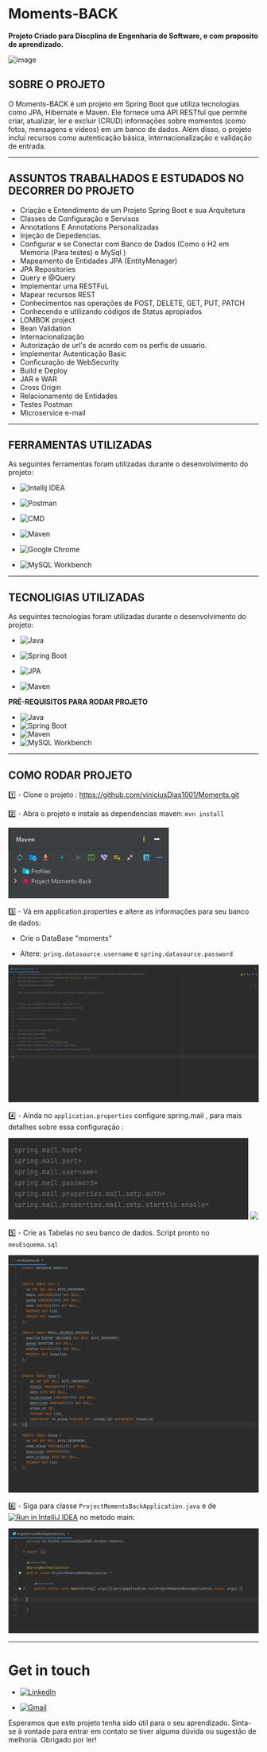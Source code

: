 # Moments-BACK

**Projeto Criado para Discplina de Engenharia de Software, e com proposito de aprendizado.**


![image](https://user-images.githubusercontent.com/105192228/234443198-73f9e496-1e1d-480e-8e26-9bfb82156c9b.png)

## **SOBRE O PROJETO**

O Moments-BACK é um projeto em Spring Boot que utiliza tecnologias como JPA, Hibernate e Maven. Ele fornece uma API RESTful que permite criar, atualizar, ler e excluir (CRUD) informações sobre momentos (como fotos, mensagens e vídeos) em um banco de dados. Além disso, o projeto inclui recursos como autenticação básica, internacionalização e validação de entrada.
***
## **ASSUNTOS TRABALHADOS E ESTUDADOS NO DECORRER DO PROJETO**

- Criação e Entendimento de um Projeto Spring Boot e sua Arquitetura
- Classes de Configuração e Servisos
- Annotations E Annotations Personalizadas
- Injeção de Depedencias.
- Configurar e se Conectar com Banco de Dados (Como o H2 em Memoria (Para testes) e MySql )
- Mapeamento de Entidades JPA (EntityMenager)
- JPA Repositories
- Query e @Query
- Implementar uma RESTFuL
- Mapear recursos REST
- Conhecimentos nas operações de POST, DELETE, GET, PUT, PATCH
- Conhecendo e utilizando códigos de Status apropiados
- LOMBOK project
- Bean Validation
- Internacionalização
- Autorização de url's de acordo com os perfis de usuario.
- Implementar Autenticação Basic
- Conficuração de WebSecurity
- Build e Deploy
- JAR e WAR
- Cross Origin
- Relacionamento de Entidades
- Testes Postman
- Microservice e-mail
***
## **FERRAMENTAS UTILIZADAS**

 As seguintes ferramentas foram utilizadas durante o desenvolvimento do projeto:
- ![Intellij IDEA](https://img.shields.io/badge/IntelliJ%20Idea-2023-blueviolet.svg?style=for-the-badge&logo=intellij-idea
  )
- ![Postman](https://img.shields.io/badge/-Postman-FF6C37?logo=postman&logoColor=white&style=for-the-badge)

- ![CMD](https://img.shields.io/badge/-CMD-000000?style=for-the-badge&logo=Windows%20Terminal&logoColor=FFFFFF)

- ![Maven](https://img.shields.io/badge/Maven-3.8.3-blue?logo=apache-maven)
- ![Google Chrome](https://img.shields.io/badge/-Google%20Chrome-4285F4?style=for-the-badge&logo=Google%20Chrome&logoColor=FFFFFF)

- ![MySQL Workbench](https://img.shields.io/badge/-MySQL%20Workbench-4479A1?style=for-the-badge&logo=mysql&logoColor=white)

***

## **TECNOLIGIAS UTILIZADAS**

As seguintes tecnologias foram utilizadas durante o desenvolvimento do projeto:


- ![Java](https://img.shields.io/badge/Java-17-blue?logo=java)

-  ![Spring Boot](https://img.shields.io/badge/Spring%20Boot-3.0.6-brightgreen?logo=spring)
- ![JPA](https://img.shields.io/badge/JPA-Enabled-orange)

-  ![Maven](https://img.shields.io/badge/Maven-3.8.3-blue?logo=apache-maven)



**PRÉ-REQUISITOS PARA RODAR PROJETO**
- ![Java](https://img.shields.io/badge/Java-17-blue?logo=java)
- ![Spring Boot](https://img.shields.io/badge/Spring%20Boot-3.0.6-brightgreen?logo=spring)
- ![Maven](https://img.shields.io/badge/Maven-3.8.3-blue?logo=apache-maven)
- ![MySQL Workbench](https://img.shields.io/badge/MySQL%20Workbench-8.0%20CE-blue)

***
## **COMO RODAR PROJETO**


<h7 align="center">1️⃣</h7> - Clone o projeto : https://github.com/viniciusDias1001/Moments.git

<h7 align="center">2️⃣</h7> - Abra o projeto e instale as dependencias maven:  `mvn install`

![img.png](img.png)


<h7 align="center">3️⃣ </h7> - Vá em application.properties e altere as informações para seu banco de dados:

- Crie o DataBase "moments"

- Altere:   `pring.datasource.username` e `spring.datasource.password`

![img_1.png](img_1.png)


<h7 align="center">4️⃣ </h7> - Ainda no  `application.properties` configure spring.mail , para mais detalhes sobre essa configuração : 





![img_4.png](img_4.png)
<a href="https://www.youtube.com/watch?v=ZBleZzJf6ro"><img src="https://img.shields.io/badge/Watch%20on-Youtube-red?style=for-the-badge&logo=youtube"></a>

<h7 align="center">5️⃣</h7> - Crie as Tabelas no seu banco de dados. Script pronto no `meuEsquema.sql`

![img_3.png](img_3.png)

<h7 align="center">6️⃣ </h7> - Siga para classe `ProjectMomentsBackApplication.java` e de  [![Run in IntelliJ IDEA](https://img.shields.io/badge/Run%20in-IntelliJ%20IDEA-green?logo=intellij-idea)](https://www.jetbrains.com/idea/)
no metodo main:

![img_2.png](img_2.png)

---
# Get in touch

- [![LinkedIn](https://img.shields.io/badge/-LinkedIn-blue?style=flat-square&logo=Linkedin&logoColor=white&link=https://www.linkedin.com/in/pedro-vinicius-8472351b7/)](https://www.linkedin.com/in/pedro-vinicius-8472351b7/)

- <a href="mailto:pedrorochadias1001@gmail.com">
  <img src="https://img.shields.io/badge/-Gmail-D14836?style=flat-square&logo=Gmail&logoColor=white" alt="Gmail">
  </a>







Esperamos que este projeto tenha sido útil para o seu aprendizado. Sinta-se à vontade para entrar em contato se tiver alguma dúvida ou sugestão de melhoria. Obrigado por ler!






